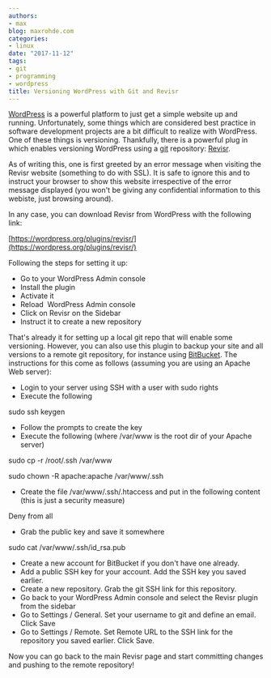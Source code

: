 ```yaml
---
authors:
- max
blog: maxrohde.com
categories:
- linux
date: "2017-11-12"
tags:
- git
- programming
- wordpress
title: Versioning WordPress with Git and Revisr
---
```


[WordPress](https://wordpress.org/) is a powerful platform to just get a simple website up and running. Unfortunately, some things which are considered best practice in software development projects are a bit difficult to realize with WordPress. One of these things is versioning. Thankfully, there is a powerful plug in which enables versioning WordPress using a [git](https://git-scm.com/) repository: [Revisr](https://revisr.io/).

As of writing this, one is first greeted by an error message when visiting the Revisr website (something to do with SSL). It is safe to ignore this and to instruct your browser to show this website irrespective of the error message displayed (you won't be giving any confidential information to this webiste, just browsing around).

In any case, you can download Revisr from WordPress with the following link:

[https://wordpress.org/plugins/revisr/](https://wordpress.org/plugins/revisr/)

Following the steps for setting it up:

- Go to your WordPress Admin console
- Install the plugin
- Activate it
- Reload  WordPress Admin console
- Click on Revisr on the Sidebar
- Instruct it to create a new repository

That's already it for setting up a local git repo that will enable some versioning. However, you can also use this plugin to backup your site and all versions to a remote git repository, for instance using [BitBucket](https://bitbucket.org/). The instructions for this come as follows (assuming you are using an Apache Web server):

- Login to your server using SSH with a user with sudo rights
- Execute the following

sudo ssh keygen

- Follow the prompts to create the key
- Execute the following (where /var/www is the root dir of your Apache server)

sudo cp -r /root/.ssh /var/www

sudo chown -R apache:apache /var/www/.ssh

- Create the file /var/www/.ssh/.htaccess and put in the following content (this is just a security measure)

Deny from all

- Grab the public key and save it somewhere

sudo cat /var/www/.ssh/id_rsa.pub

- Create a new account for BitBucket if you don't have one already.
- Add a public SSH key for your account. Add the SSH key you saved earlier.
- Create a new repository. Grab the git SSH link for this repository.
- Go back to your WordPress Admin console and select the Revisr plugin from the sidebar
- Go to Settings / General. Set your username to git and define an email. Click Save
- Go to Settings / Remote. Set Remote URL to the SSH link for the repository you saved earlier. Click Save.

Now you can go back to the main Revisr page and start committing changes and pushing to the remote repository!